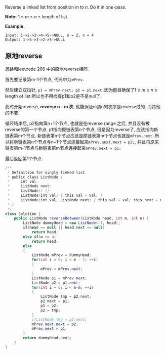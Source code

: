 Reverse a linked list from position *m* to *n*. Do it in one-pass.

**Note:** 1 ≤ *m* ≤ *n* ≤ length of list.

**Example:**

```
Input: 1->2->3->4->5->NULL, m = 2, n = 4
Output: 1->4->3->2->5->NULL
```

## 原地reverse

思路和leetcode 206 中的原地reverse相同.

首先要记录第m-1个节点, 代码中为`mPrev`. 

然后建立双指针, `p1 = mPrev.next; p2 = p1.next;`因为题目确保了1 ≤ *m* ≤ *n* ≤ length of list.所以也不用检查p1和p2是不是null了.

此时开始reverse, **reverse n - m 次**, 就能保证m到n的次序是reverse过的. 而其他的不变.

循环结束后, p2指向第n+1个节点, 也就是在reverse range 之后, 并且没有被reverse的第一个节点. p1指向原链表第n个节点, 但是因为reverse了, 应该指向新链表第m个节点. 新链表第n个节点应该是原链表第m个节点也就是`mPrev.next`. 所以将新链表第n个节点与n+1个节点连接起来`mPrev.next.next = p2;`, 并且将原来链表第m-1节点与新链表第m节点连接起来`mPrev.next = p1;`

最后返回第1个节点.

```java
/**
 * Definition for singly-linked list.
 * public class ListNode {
 *     int val;
 *     ListNode next;
 *     ListNode() {}
 *     ListNode(int val) { this.val = val; }
 *     ListNode(int val, ListNode next) { this.val = val; this.next = next; }
 * }
 */
class Solution {
    public ListNode reverseBetween(ListNode head, int m, int n) {
        ListNode dummyHead = new ListNode(-1, head);
        if(head == null || head.next == null)
            return head;
        else if(m >= n)
            return head;
        else
        {
            ListNode mPrev = dummyHead;
            for(int i = 0; i < m - 1; ++i)
            {
                mPrev = mPrev.next;
            }
            ListNode p1 = mPrev.next;
            ListNode p2 = p1.next;
            for(int i = 0; i < n-m; ++i)
            {
                ListNode tmp = p2.next;
                p2.next = p1;
                p1 = p2;
                p2 = tmp;
            }
            //ListNode tmp = p2.next;
            mPrev.next.next = p2;
            mPrev.next = p1;
        }
        return dummyHead.next;
    }
}
```

